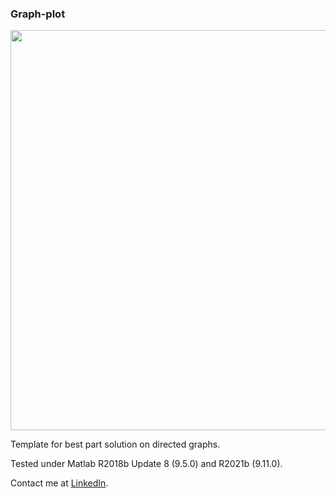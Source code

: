### Graph-plot
<img src ="https://raw.githubusercontent.com/syanenko/Graph-plot/main/screenshot.png" width="640">

Template for best part solution on directed graphs.  

Tested under Matlab R2018b Update 8 (9.5.0) and R2021b (9.11.0).

Contact me at [LinkedIn](https://www.linkedin.com/in/sergey-yanenko-57b21a96/).

